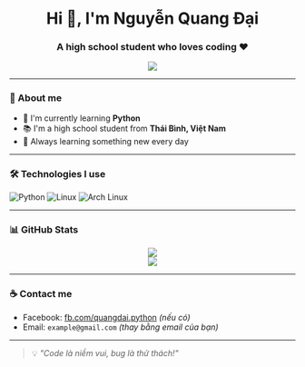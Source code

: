 <h1 align="center">Hi 👋, I'm Nguyễn Quang Đại</h1>
<h3 align="center">A high school student who loves coding ❤️</h3>

<p align="center">
  <img src="https://readme-typing-svg.herokuapp.com/?lines=Welcome+to+my+GitHub!;I+love+Python,+Java,+and+C!;I+make+tools,+games,+and+apps.&center=true&size=20">
</p>

---

### 🧠 About me

- 🔭 I'm currently learning **Python**
- 📚 I'm a high school student from **Thái Bình, Việt Nam**  
- 🌱 Always learning something new every day  

---

### 🛠️ Technologies I use

![Python](https://img.shields.io/badge/-Python-3776AB?style=flat-square&logo=python&logoColor=white)
![Linux](https://img.shields.io/badge/-Linux-FCC624?style=flat-square&logo=linux&logoColor=black)
![Arch Linux](https://img.shields.io/badge/-Arch%20Linux-1793D1?style=flat-square&logo=arch-linux&logoColor=white)

---

### 📊 GitHub Stats

<p align="center">
  <img src="https://github-readme-stats.vercel.app/api?username=NguyenDai1382009&show_icons=true&theme=radical" />
  <br/>
  <img src="https://github-readme-stats.vercel.app/api/top-langs/?username=NguyenDai1382009&layout=compact&theme=radical" />
</p>

---

### ☕ Contact me

- Facebook: [fb.com/quangdai.python](https://fb.com/quangdai.python) *(nếu có)*
- Email: `example@gmail.com` *(thay bằng email của bạn)*

---

> 💡 *"Code là niềm vui, bug là thử thách!"*
